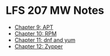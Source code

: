 # LFS 207 MW Notes

- [Chapter 9: APT](ch9_apt.md)
- [Chapter 10: RPM](ch10_rpm.md)
- [Chapter 11: dnf and yum](ch11_dnf.md)
- [Chapter 12: Zypper](ch12_zypper.md)
